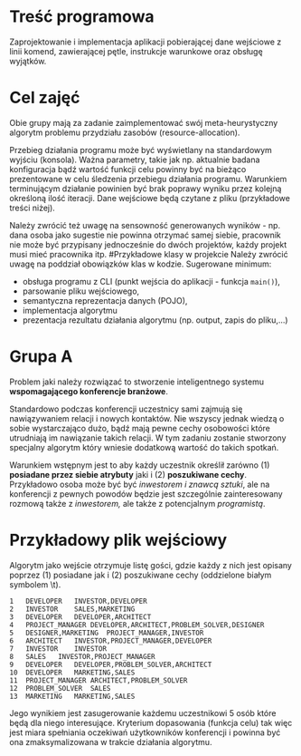 # Treść programowa
Zaprojektowanie i implementacja aplikacji pobierającej dane wejściowe z linii komend, zawierającej pętle, instrukcje warunkowe oraz obsługę wyjątków.
#
# Cel zajęć
Obie grupy mają za zadanie zaimplementować swój meta-heurystyczny algorytm problemu przydziału zasobów (resource-allocation).

Przebieg działania programu może być wyświetlany na standardowym wyjściu (konsola). Ważna parametry, takie jak np. aktualnie badana konfiguracja bądź wartość funkcji celu powinny być na bieżąco prezentowane w celu śledzenia przebiegu działania programu. Warunkiem terminującym działanie powinien być brak poprawy wyniku przez kolejną określoną ilość iteracji. Dane wejściowe będą czytane z pliku (przykładowe treści niżej).

Należy zwrócić też uwagę na sensowność generowanych wyników - np. dana osoba jako sugestie nie powinna otrzymać samej siebie, pracownik nie może być przypisany jednocześnie do dwóch projektów, każdy projekt musi mieć pracownika itp.
#Przykładowe klasy w projekcie
Należy zwrócić uwagę na poddział obowiązków klas w kodzie. Sugerowane minimum:

- obsługa programu z CLI (punkt wejścia do aplikacji - funkcja `main()`),
- parsowanie pliku wejściowego,
- semantyczna reprezentacja danych (POJO),
- implementacja algorytmu
- prezentacja rezultatu działania algorytmu (np. output, zapis do pliku,…)
#
# Grupa A
Problem jaki należy rozwiązać to stworzenie inteligentnego systemu **wspomagającego konferencje branżowe**.

Standardowo podczas konferencji uczestnicy sami zajmują się nawiązywaniem relacji i nowych kontaktów. Nie wszyscy jednak wiedzą o sobie wystarczająco dużo, bądź mają pewne cechy osobowości które utrudniają im nawiązanie takich  relacji. W tym zadaniu zostanie stworzony specjalny algorytm który wniesie dodatkową wartość do takich spotkań.

Warunkiem wstępnym jest to aby każdy uczestnik określił zarówno (1) **posiadane przez siebie atrybuty** jaki i (2) **poszukiwane cechy**. Przykładowo osoba może być być *inwestorem i znawcą sztuki*, ale na konferencji z pewnych powodów będzie jest szczególnie zainteresowany rozmową także z *inwestorem,* ale także z potencjalnym *programistą*.
#
# Przykładowy plik wejściowy
Algorytm jako wejście otrzymuje listę gości, gdzie każdy z nich jest opisany poprzez (1) posiadane jak i (2) poszukiwane cechy (oddzielone białym symbolem \t).
```
1	DEVELOPER	INVESTOR,DEVELOPER
2	INVESTOR	SALES,MARKETING
3	DEVELOPER	DEVELOPER,ARCHITECT
4	PROJECT_MANAGER	DEVELOPER,ARCHITECT,PROBLEM_SOLVER,DESIGNER
5	DESIGNER,MARKETING	PROJECT_MANAGER,INVESTOR
6	ARCHITECT	INVESTOR,PROJECT_MANAGER,DEVELOPER
7	INVESTOR	INVESTOR
8	SALES	INVESTOR,PROJECT_MANAGER
9	DEVELOPER	DEVELOPER,PROBLEM_SOLVER,ARCHITECT
10	DEVELOPER	MARKETING,SALES
11	PROJECT_MANAGER	ARCHITECT,PROBLEM_SOLVER
12	PROBLEM_SOLVER	SALES
13	MARKETING	MARKETING,SALES
```
Jego wynikiem jest zasugerowanie każdemu uczestnikowi 5 osób które będą dla niego interesujące. Kryterium dopasowania (funkcja celu) tak więc jest miara spełniania oczekiwań użytkowników konferencji i powinna być ona zmaksymalizowana w trakcie działania algorytmu.
#
